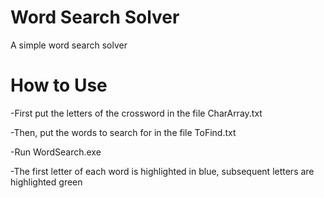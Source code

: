 Word Search Solver
================
A simple word search solver

How to Use 
==========
  -First put the letters of the crossword in the file CharArray.txt 
  
  -Then, put the words to search for in the file ToFind.txt 
  
  -Run WordSearch.exe 
  
  -The first letter of each word is highlighted in blue, subsequent letters are highlighted green
  
